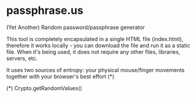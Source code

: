 # passphrase.us

(Yet Another) Random password/passphrase generator

This tool is completely encapsulated in a single HTML file
(index.html), therefore it works locally - you can download the file
and run it as a static file. When it's being used, it does not
require any other files, libraries, servers, etc.

It uses two sources of entropy: your physical mouse/finger movements together
with your browser's best effort (*)



(*) Crypto.getRandomValues() 
